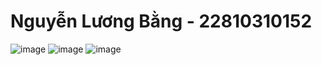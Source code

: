 # Nguyễn Lương Bằng - 22810310152
![image](https://github.com/user-attachments/assets/b6e9f0bf-ebe6-4d74-a7ba-478cfb7de4d1)
![image](https://github.com/user-attachments/assets/33872717-760a-4050-9a11-5c243aa51aff)
![image](https://github.com/user-attachments/assets/cce952eb-b5e2-4f8e-a69c-c67236655c7e)

